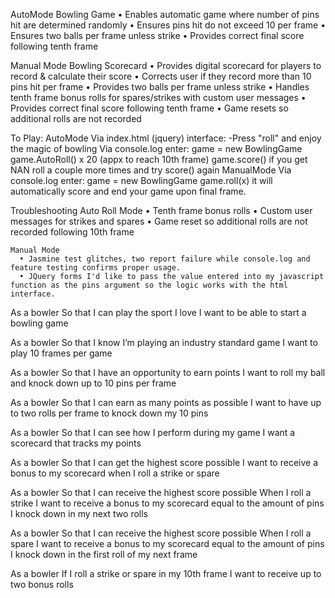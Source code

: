 AutoMode Bowling Game
  • Enables automatic game where number of pins hit are determined randomly
  • Ensures pins hit do not exceed 10 per frame
  • Ensures two balls per frame unless strike
  • Provides correct final score following tenth frame

  Manual Mode Bowling Scorecard
    • Provides digital scorecard for players to record & calculate their score
    • Corrects user if they record more than 10 pins hit per frame
    • Provides two balls per frame unless strike
    • Handles tenth frame bonus rolls for spares/strikes with custom user messages
    • Provides correct final score following tenth frame
    • Game resets so additional rolls are not recorded

  To Play:
    AutoMode
      Via index.html (jquery) interface:
        -Press "roll" and enjoy the magic of bowling
      Via console.log enter:
        game = new BowlingGame
        game.AutoRoll() x 20 (appx to reach 10th frame)
        game.score()
        if you get NAN roll a couple more times and try score() again
    ManualMode
      Via console.log enter:
      game = new BowlingGame
      game.roll(x)
      it will automatically score and end your game upon final frame.


  Troubleshooting
    Auto Roll Mode
      • Tenth frame bonus rolls
      • Custom user messages for strikes and spares
      • Game reset so additional rolls are not recorded following 10th frame

    Manual Mode
      • Jasmine test glitches, two report failure while console.log and feature testing confirms proper usage.
      • JQuery forms I'd like to pass the value entered into my javascript function as the pins argument so the logic works with the html interface.


As a bowler
So that I can play the sport I love
I want to be able to start a bowling game

As a bowler
So that I know I’m playing an industry standard game
I want to play 10 frames per game

As a bowler
So that I have an opportunity to earn points
I want to roll my ball and knock down up to 10 pins per frame

As a bowler
So that I can earn as many points as possible
I want to have up to two rolls per frame to knock down my 10 pins

As a bowler
So that I can see how I perform during my game
I want a scorecard that tracks my points

As a bowler
So that I can get the highest score possible
I want to receive a bonus to my scorecard when I roll a strike or spare

As a bowler
So that I can receive the highest score possible
When I roll a strike I want to receive a bonus to my scorecard equal to the amount of pins I knock down in my next two rolls

As a bowler
So that I can receive the highest score possible
When I roll a spare I want to receive a bonus to my scorecard equal to the amount of pins I knock down in the first roll of my next frame

As a bowler
If I roll a strike or spare in my 10th frame
I want to receive up to two bonus rolls
